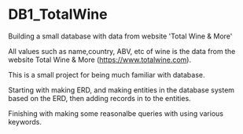 # DB1_TotalWine
Building a small database with data from website 'Total Wine &amp; More'

All values such as name,country, ABV, etc of wine is the data from the website Total Wine & More (https://www.totalwine.com).

This is a small project for being much familiar with database.

Starting with making ERD, and making entities in the database system based on the ERD, then adding records in to the entities.

Finishing with making some reasonalbe queries with using various keywords.

